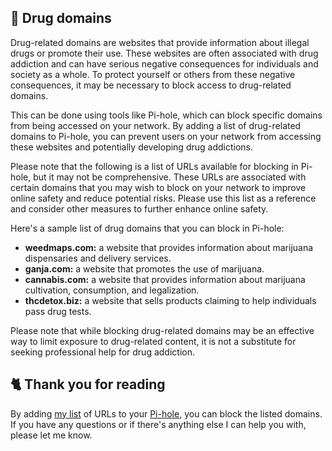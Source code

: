 ## 🤡 Drug domains
Drug-related domains are websites that provide information about illegal drugs or promote their use. These websites are often associated with drug addiction and can have serious negative consequences for individuals and society as a whole. To protect yourself or others from these negative consequences, it may be necessary to block access to drug-related domains.

This can be done using tools like Pi-hole, which can block specific domains from being accessed on your network. By adding a list of drug-related domains to Pi-hole, you can prevent users on your network from accessing these websites and potentially developing drug addictions.

Please note that the following is a list of URLs available for blocking in Pi-hole, but it may not be comprehensive. These URLs are associated with certain domains that you may wish to block on your network to improve online safety and reduce potential risks. Please use this list as a reference and consider other measures to further enhance online safety.

Here's a sample list of drug domains that you can block in Pi-hole:
- **weedmaps.com:** a website that provides information about marijuana dispensaries and delivery services.
- **ganja.com:** a website that promotes the use of marijuana.
- **cannabis.com:** a website that provides information about marijuana cultivation, consumption, and legalization.
- **thcdetox.biz:** a website that sells products claiming to help individuals pass drug tests.

Please note that while blocking drug-related domains may be an effective way to limit exposure to drug-related content, it is not a substitute for seeking professional help for drug addiction.

## 🐈 Thank you for reading
By adding [my list](https://github.com/sefinek24/PiHole-Blocklist-Collection/blob/main/List.md) of URLs to your [Pi-hole](https://pi-hole.net), you can block the listed domains.
If you have any questions or if there's anything else I can help you with, please let me know.